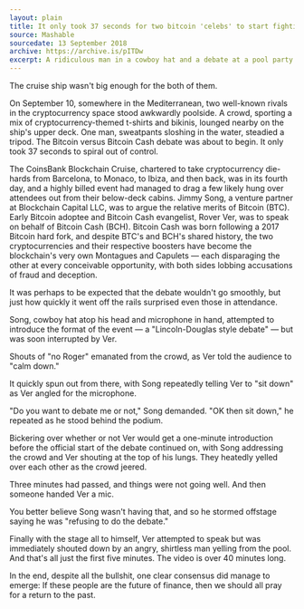 ```yaml
---
layout: plain
title: It only took 37 seconds for two bitcoin 'celebs' to start fighting on a cruise ship
source: Mashable
sourcedate: 13 September 2018
archive: https://archive.is/pITDw
excerpt: A ridiculous man in a cowboy hat and a debate at a pool party on a hot Barcelona day. What could go wrong?
---
```



The cruise ship wasn't big enough for the both of them. 

On September 10, somewhere in the Mediterranean, two well-known rivals in the cryptocurrency space stood awkwardly poolside. A crowd, sporting a mix of cryptocurrency-themed t-shirts and bikinis, lounged nearby on the ship's upper deck. One man, sweatpants sloshing in the water, steadied a tripod. The Bitcoin versus Bitcoin Cash debate was about to begin. 
It only took 37 seconds to spiral out of control. 

The CoinsBank Blockchain Cruise, chartered to take cryptocurrency die-hards from Barcelona, to Monaco, to Ibiza, and then back, was in its fourth day, and a highly billed event had managed to drag a few likely hung over attendees out from their below-deck cabins. Jimmy Song, a venture partner at Blockchain Capital LLC, was to argue the relative merits of Bitcoin (BTC). Early Bitcoin adoptee and Bitcoin Cash evangelist, Rover Ver, was to speak on behalf of Bitcoin Cash (BCH). 
Bitcoin Cash was born following a 2017 Bitcoin hard fork, and despite BTC's and BCH's shared history, the two cryptocurrencies and their respective boosters have become the blockchain's very own Montagues and Capulets — each disparaging the other at every conceivable opportunity, with both sides lobbing accusations of fraud and deception. 

It was perhaps to be expected that the debate wouldn't go smoothly, but just how quickly it went off the rails surprised even those in attendance. 

Song, cowboy hat atop his head and microphone in hand, attempted to introduce the format of the event — a "Lincoln-Douglas style debate" — but was soon interrupted by Ver. 

Shouts of "no Roger" emanated from the crowd, as Ver told the audience to "calm down."

It quickly spun out from there, with Song repeatedly telling Ver to "sit down" as Ver angled for the microphone.

"Do you want to debate me or not," Song demanded. "OK then sit down," he repeated as he stood behind the podium.

Bickering over whether or not Ver would get a one-minute introduction before the official start of the debate continued on, with Song addressing the crowd and Ver shouting at the top of his lungs. 
They heatedly yelled over each other as the crowd jeered. 

Three minutes had passed, and things were not going well. And then someone handed Ver a mic.

You better believe Song wasn't having that, and so he stormed offstage saying he was "refusing to do the debate."

Finally with the stage all to himself, Ver attempted to speak but was immediately shouted down by an angry, shirtless man yelling from the pool. And that's all just the first five minutes. The video is over 40 minutes long. 

In the end, despite all the bullshit, one clear consensus did manage to emerge: If these people are the future of finance, then we should all pray for a return to the past. 
